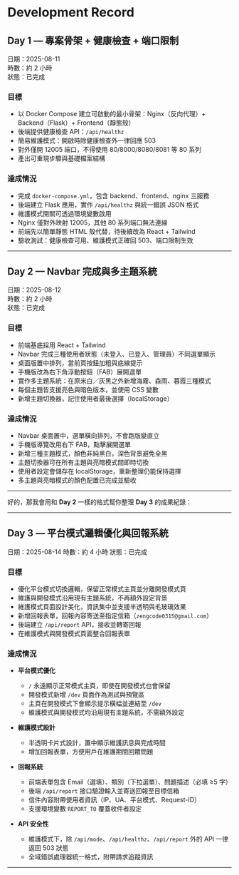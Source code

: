 # Development Record

## Day 1 — 專案骨架 + 健康檢查 + 端口限制
日期：2025-08-11  
時數：約 2 小時  
狀態：已完成

### 目標
- 以 Docker Compose 建立可啟動的最小骨架：Nginx（反向代理）+ Backend（Flask）+ Frontend（靜態殼）
- 後端提供健康檢查 API：`/api/healthz`
- 簡易維護模式：開啟時除健康檢查外一律回應 503
- 對外僅開 12005 端口，不得使用 80/8000/8080/8081 等 80 系列
- 產出可重現步驟與基礎檔案結構

### 達成情況
- 完成 `docker-compose.yml`，包含 backend、frontend、nginx 三服務
- 後端建立 Flask 應用，實作 `/api/healthz` 與統一錯誤 JSON 格式
- 維護模式開關可透過環境變數啟用
- Nginx 僅對外映射 12005，其他 80 系列端口無法連線
- 前端先以簡單靜態 HTML 殼代替，待後續改為 React + Tailwind
- 驗收測試：健康檢查可用、維護模式正確回 503、端口限制生效

---


## Day 2 — Navbar 完成與多主題系統
日期：2025-08-12  
時數：約 2 小時  
狀態：已完成

### 目標
- 前端基底採用 React + Tailwind
- Navbar 完成三種使用者狀態（未登入、已登入、管理員）不同選單顯示
- 桌面版置中排列，當前頁按鈕加粗與底線提示
- 手機版改為右下角浮動按鈕（FAB）展開選單
- 實作多主題系統：在原米白／灰黑之外新增海霧、森雨、暮霞三種模式
- 每個主題皆支援亮色與暗色版本，並使用 CSS 變數
- 新增主題切換器，記住使用者最後選擇（localStorage）

### 達成情況
- Navbar 桌面置中，選單橫向排列，不會跑版變直立
- 手機版導覽改用右下 FAB，點擊展開選單
- 新增三種主題模式，顏色非純黑白，深色背景避免全黑
- 主題切換器可在所有主題與亮暗模式間即時切換
- 使用者設定會儲存在 localStorage，重新整理仍能保持選擇
- 多主題與亮暗模式的顏色配置已完成並驗收

---

好的，那我會用和 **Day 2** 一樣的格式幫你整理 **Day 3** 的成果紀錄：

---

## Day 3 — 平台模式邏輯優化與回報系統

日期：2025-08-14
時數：約 4 小時
狀態：已完成

### 目標

* 優化平台模式切換邏輯，保留正常模式主頁並分離開發模式頁
* 維護與開發模式沿用現有主題系統，不再額外設定背景
* 維護模式頁面設計美化，資訊集中並支援半透明與毛玻璃效果
* 新增回報表單，回報內容寄送至指定信箱（`zengcode0315@gmail.com`）
* 後端建立 `/api/report` API，接收並轉寄回報
* 在維護模式與開發模式頁面整合回報表單

### 達成情況

* **平台模式優化**

  * `/` 永遠顯示正常模式主頁，即使在開發模式也會保留
  * 開發模式新增 `/dev` 頁面作為測試與預覽區
  * 主頁在開發模式下會顯示提示橫幅並連結至 `/dev`
  * 維護模式與開發模式均沿用現有主題系統，不需額外設定
* **維護模式設計**

  * 半透明卡片式設計，置中顯示維護訊息與完成時間
  * 增加回報表單，方便用戶在維護期間回饋問題
* **回報系統**

  * 前端表單包含 Email（選填）、類別（下拉選單）、問題描述（必填 ≥5 字）
  * 後端 `/api/report` 接口驗證輸入並寄送回報至目標信箱
  * 信件內容附帶使用者資訊（IP、UA、平台模式、Request-ID）
  * 支援環境變數 `REPORT_TO` 覆蓋收件者設定
* **API 安全性**

  * 維護模式下，除 `/api/mode`、`/api/healthz`、`/api/report` 外的 API 一律返回 503 狀態
  * 全域錯誤處理器統一格式，附帶請求追蹤資訊

---

